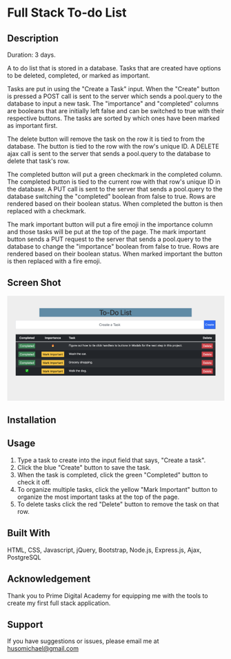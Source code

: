 # Full Stack To-do List


## Description

Duration: 3 days.

A to do list that is stored in a database. Tasks that are created have options to be deleted, completed, or marked as important. 

Tasks are put in using the "Create a Task" input. When the "Create" button is pressed a POST call is sent to the server which sends a pool.query to the database to input a new task. The "importance" and "completed" columns are booleans that are initially left false and can be switched to true with their respective buttons. The tasks are sorted by which ones have been marked as important first.

The delete button will remove the task on the row it is tied to from the database. The button is tied to the row with the row's unique ID. A DELETE ajax call is sent to the server that sends a pool.query to the database to delete that task's row.

The completed button will put a green checkmark in the completed column. The completed button is tied to the current row with that row's unique ID in the database. A PUT call is sent to the server that sends a pool.query to the database switching the "completed" boolean from false to true. Rows are rendered based on their boolean status. When completed the button is then replaced with a checkmark.

The mark important button will put a fire emoji in the importance column and those tasks will be put at the top of the page. The mark important button sends a PUT request to the server that sends a pool.query to the database to change the "importance" boolean from false to true. Rows are rendered based on their boolean status. When marked important the button is then replaced with a fire emoji.

## Screen Shot

![Screenshot of Task List](images/tasklist.png)

## Installation

## Usage

1. Type a task to create into the input field that says, "Create a task".
2. Click the blue "Create" button to save the task.
3. When the task is completed, click the green "Completed" button to check it off.
4. To organize multiple tasks, click the yellow "Mark Important" button to organize the most important tasks at the top of the page.
5. To delete tasks click the red "Delete" button to remove the task on that row.

## Built With

HTML, CSS, Javascript, jQuery, Bootstrap, Node.js, Express.js, Ajax, PostgreSQL

## Acknowledgement

Thank you to Prime Digital Academy for equipping me with the tools to create my first full stack application. 

## Support

If you have suggestions or issues, please email me at husomichael@gmail.com